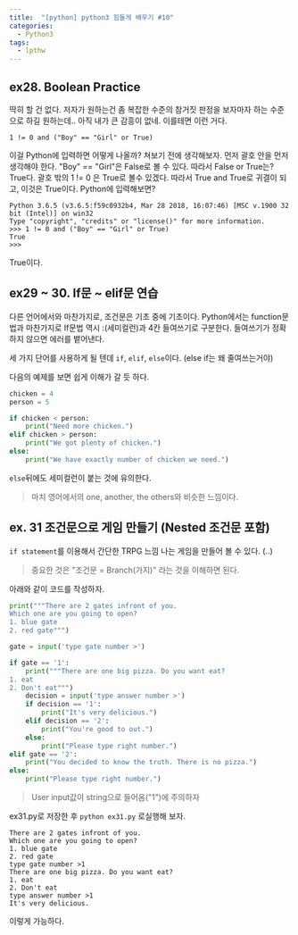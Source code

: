 ```yaml
---
title:  "[python] python3 힘들게 배우기 #10"
categories:
  - Python3
tags:
  - lpthw
---
```


## ex28. Boolean Practice

딱히 할 건 없다. 저자가 원하는건 좀 복잡한 수준의 참거짓 판정을 보자마자 하는 수준으로 하길 원하는데.. 아직 내가 큰 감흥이 없네. 이를테면 이런 거다. 

```
1 != 0 and ("Boy" == "Girl" or True) 
```

이걸 Python에 입력하면 어떻게 나올까? 쳐보기 전에 생각해보자. 먼저 괄호 안을 먼저 생각해야 한다. "Boy" == "Girl"은 False로 볼 수 있다. 따라서 False or True는? True다. 괄호 밖의 1 != 0 은 True로 볼수 있겠다. 따라서 True and True로 귀결이 되고, 이것은 True이다. 
Python에 입력해보면?

```
Python 3.6.5 (v3.6.5:f59c0932b4, Mar 28 2018, 16:07:46) [MSC v.1900 32 bit (Intel)] on win32
Type "copyright", "credits" or "license()" for more information.
>>> 1 != 0 and ("Boy" == "Girl" or True)
True
>>> 
```

True이다. 


## ex29 ~ 30. If문 ~ elif문 연습 


다른 언어에서와 마찬가지로, 조건문은 기초 중에 기초이다. Python에서는 function문법과 마찬가지로 If문법 역시 :(세미컬런)과 4칸 들여쓰기로 구분한다. 들여쓰기가 정확하지 않으면 에러를 뱉어낸다.

세 가지 단어를 사용하게 될 텐데 `if`, `elif`, `else`이다. (else if는 왜 줄여쓰는거야)

다음의 예제를 보면 쉽게 이해가 갈 듯 하다. 

```python
chicken = 4
person = 5

if chicken < person:
    print("Need more chicken.")
elif chicken > person: 
    print("We got plenty of chicken.")
else:
    print("We have exactly number of chicken we need.")
```

`else`뒤에도 세미컬런이 붙는 것에 유의한다.
> 마치 영어에서의 one, another, the others와 비슷한 느낌이다. 


## ex. 31 조건문으로 게임 만들기 (Nested 조건문 포함)

`if statement`를 이용해서 간단한 TRPG 느낌 나는 게임을 만들어 볼 수 있다. (..)
>중요한 것은 "조건문 = Branch(가지)" 라는 것을 이해하면 된다. 

아래와 같이 코드를 작성하자.

```python
print("""There are 2 gates infront of you. 
Which one are you going to open?
1. blue gate
2. red gate""")

gate = input('type gate number >')

if gate == '1':
    print("""There are one big pizza. Do you want eat?
1. eat
2. Don't eat""")
    decision = input('type answer number >')
    if decision == '1':
        print("It's very delicious.")
    elif decision == '2':
        print("You're good to out.")
    else:
        print("Please type right number.")
elif gate == '2':
    print("You decided to know the truth. There is no pizza.")
else:
    print("Please type right number.")
```

> User input값이 string으로 들어옴("1")에 주의하자 


ex31.py로 저장한 후 `python ex31.py` 로실행해 보자. 


``` 
There are 2 gates infront of you.
Which one are you going to open?
1. blue gate
2. red gate
type gate number >1
There are one big pizza. Do you want eat?
1. eat
2. Don't eat
type answer number >1
It's very delicious.
```

이렇게 가능하다. 



